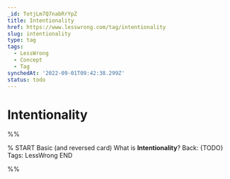 ```yaml
---
_id: TotjLm7Q7nabRrYpZ
title: Intentionality
href: https://www.lesswrong.com/tag/intentionality
slug: intentionality
type: tag
tags:
  - LessWrong
  - Concept
  - Tag
synchedAt: '2022-09-01T09:42:38.299Z'
status: todo
---
```


# Intentionality


%%

% START
Basic (and reversed card)
What is **Intentionality**?
Back: {TODO}
Tags: LessWrong
END

%%
	
